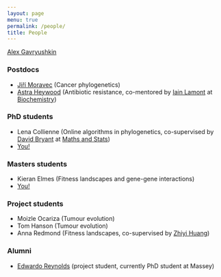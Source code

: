 ```yaml
---
layout: page
menu: true
permalink: /people/
title: People
---
```


[Alex Gavryushkin](/alex/)


### Postdocs

- [Jiří Moravec](https://www.linkedin.com/in/ji%C5%99%C3%AD-moravec-2a104815b/) (Cancer phylogenetics)
- [Astra Heywood](https://www.linkedin.com/in/astra-heywood-a43229163/) (Antibiotic resistance, co-mentored by [Iain Lamont](https://www.otago.ac.nz/biochemistry/people/profile/index.html?id=41) at [Biochemistry](https://www.otago.ac.nz/biochemistry/index.html))


### PhD students

- Lena Collienne (Online algorithms in phylogenetics, co-supervised by [David Bryant](http://www.maths.otago.ac.nz/~dbryant/) at [Maths and Stats](http://www.maths.otago.ac.nz/))
- [You!](/opportunities/)


### Masters students

- Kieran Elmes (Fitness landscapes and gene-gene interactions)
- [You!](/opportunities/)


### Project students

- Moizle Ocariza (Tumour evolution)
- Tom Hanson (Tumour evolution)
- Anna Redmond (Fitness landscapes, co-supervised by [Zhiyi Huang](https://www.otago.ac.nz/computer-science/people/otago675737.html))


### Alumni

-  [Edwardo Reynolds](https://nz.linkedin.com/in/edwardo-reynolds) (project student, currently PhD student at Massey)
